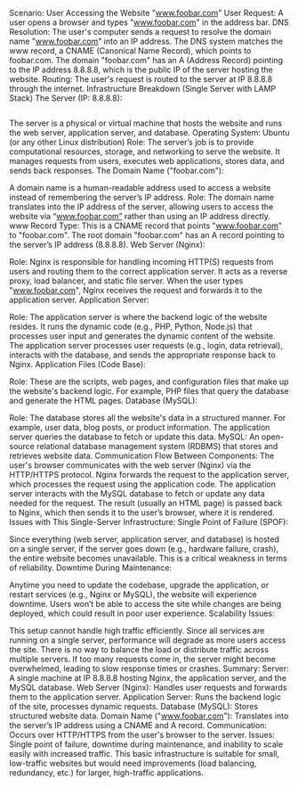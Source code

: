 Scenario: User Accessing the Website "www.foobar.com"
User Request: A user opens a browser and types "www.foobar.com" in the address bar.
DNS Resolution:
The user's computer sends a request to resolve the domain name "www.foobar.com" into an IP address.
The DNS system matches the www record, a CNAME (Canonical Name Record), which points to foobar.com. The domain "foobar.com" has an A (Address Record) pointing to the IP address 8.8.8.8, which is the public IP of the server hosting the website.
Routing: The user's request is routed to the server at IP 8.8.8.8 through the internet.
Infrastructure Breakdown (Single Server with LAMP Stack)
The Server (IP: 8.8.8.8):


<Image Source="pack://application:C:\Users\Thonon Student 01\OneDrive\Bureau\ICONOGRAPHIES PROJET VIVVOY/fea9b550-b4ed-4a00-8a96-d4656486c1fc.jpg" />


The server is a physical or virtual machine that hosts the website and runs the web server, application server, and database.
Operating System: Ubuntu (or any other Linux distribution)
Role: The server’s job is to provide computational resources, storage, and networking to serve the website. It manages requests from users, executes web applications, stores data, and sends back responses.
The Domain Name ("foobar.com"):

A domain name is a human-readable address used to access a website instead of remembering the server’s IP address.
Role: The domain name translates into the IP address of the server, allowing users to access the website via “www.foobar.com” rather than using an IP address directly.
www Record Type: This is a CNAME record that points "www.foobar.com" to "foobar.com". The root domain "foobar.com" has an A record pointing to the server’s IP address (8.8.8.8).
Web Server (Nginx):

Role: Nginx is responsible for handling incoming HTTP(S) requests from users and routing them to the correct application server. It acts as a reverse proxy, load balancer, and static file server.
When the user types "www.foobar.com", Nginx receives the request and forwards it to the application server.
Application Server:

Role: The application server is where the backend logic of the website resides. It runs the dynamic code (e.g., PHP, Python, Node.js) that processes user input and generates the dynamic content of the website.
The application server processes user requests (e.g., login, data retrieval), interacts with the database, and sends the appropriate response back to Nginx.
Application Files (Code Base):

Role: These are the scripts, web pages, and configuration files that make up the website's backend logic. For example, PHP files that query the database and generate the HTML pages.
Database (MySQL):

Role: The database stores all the website's data in a structured manner. For example, user data, blog posts, or product information. The application server queries the database to fetch or update this data.
MySQL: An open-source relational database management system (RDBMS) that stores and retrieves website data.
Communication Flow Between Components:
The user's browser communicates with the web server (Nginx) via the HTTP/HTTPS protocol.
Nginx forwards the request to the application server, which processes the request using the application code.
The application server interacts with the MySQL database to fetch or update any data needed for the request.
The result (usually an HTML page) is passed back to Nginx, which then sends it to the user’s browser, where it is rendered.
Issues with This Single-Server Infrastructure:
Single Point of Failure (SPOF):

Since everything (web server, application server, and database) is hosted on a single server, if the server goes down (e.g., hardware failure, crash), the entire website becomes unavailable. This is a critical weakness in terms of reliability.
Downtime During Maintenance:

Anytime you need to update the codebase, upgrade the application, or restart services (e.g., Nginx or MySQL), the website will experience downtime. Users won’t be able to access the site while changes are being deployed, which could result in poor user experience.
Scalability Issues:

This setup cannot handle high traffic efficiently. Since all services are running on a single server, performance will degrade as more users access the site. There is no way to balance the load or distribute traffic across multiple servers. If too many requests come in, the server might become overwhelmed, leading to slow response times or crashes.
Summary:
Server: A single machine at IP 8.8.8.8 hosting Nginx, the application server, and the MySQL database.
Web Server (Nginx): Handles user requests and forwards them to the application server.
Application Server: Runs the backend logic of the site, processes dynamic requests.
Database (MySQL): Stores structured website data.
Domain Name ("www.foobar.com"): Translates into the server’s IP address using a CNAME and A record.
Communication: Occurs over HTTP/HTTPS from the user's browser to the server.
Issues: Single point of failure, downtime during maintenance, and inability to scale easily with increased traffic.
This basic infrastructure is suitable for small, low-traffic websites but would need improvements (load balancing, redundancy, etc.) for larger, high-traffic applications.